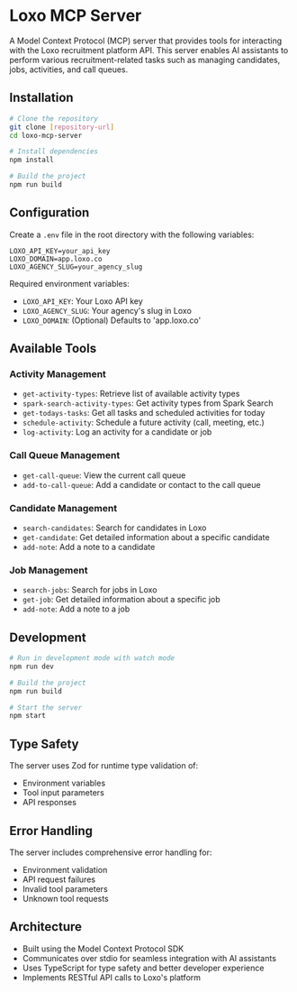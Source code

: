 # Loxo MCP Server

A Model Context Protocol (MCP) server that provides tools for interacting with the Loxo recruitment platform API. This server enables AI assistants to perform various recruitment-related tasks such as managing candidates, jobs, activities, and call queues.

## Installation

```bash
# Clone the repository
git clone [repository-url]
cd loxo-mcp-server

# Install dependencies
npm install

# Build the project
npm run build
```

## Configuration

Create a `.env` file in the root directory with the following variables:

```env
LOXO_API_KEY=your_api_key
LOXO_DOMAIN=app.loxo.co
LOXO_AGENCY_SLUG=your_agency_slug
```

Required environment variables:
- `LOXO_API_KEY`: Your Loxo API key
- `LOXO_AGENCY_SLUG`: Your agency's slug in Loxo
- `LOXO_DOMAIN`: (Optional) Defaults to 'app.loxo.co'

## Available Tools

### Activity Management
- `get-activity-types`: Retrieve list of available activity types
- `spark-search-activity-types`: Get activity types from Spark Search
- `get-todays-tasks`: Get all tasks and scheduled activities for today
- `schedule-activity`: Schedule a future activity (call, meeting, etc.)
- `log-activity`: Log an activity for a candidate or job

### Call Queue Management
- `get-call-queue`: View the current call queue
- `add-to-call-queue`: Add a candidate or contact to the call queue

### Candidate Management
- `search-candidates`: Search for candidates in Loxo
- `get-candidate`: Get detailed information about a specific candidate
- `add-note`: Add a note to a candidate

### Job Management
- `search-jobs`: Search for jobs in Loxo
- `get-job`: Get detailed information about a specific job
- `add-note`: Add a note to a job

## Development

```bash
# Run in development mode with watch mode
npm run dev

# Build the project
npm run build

# Start the server
npm start
```

## Type Safety

The server uses Zod for runtime type validation of:
- Environment variables
- Tool input parameters
- API responses

## Error Handling

The server includes comprehensive error handling for:
- Environment validation
- API request failures
- Invalid tool parameters
- Unknown tool requests

## Architecture

- Built using the Model Context Protocol SDK
- Communicates over stdio for seamless integration with AI assistants
- Uses TypeScript for type safety and better developer experience
- Implements RESTful API calls to Loxo's platform
